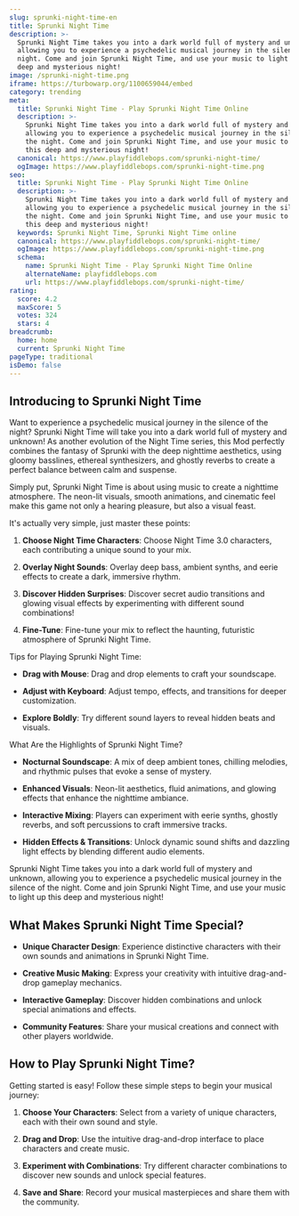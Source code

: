 ```yaml
---
slug: sprunki-night-time-en
title: Sprunki Night Time
description: >-
  Sprunki Night Time takes you into a dark world full of mystery and unknown,
  allowing you to experience a psychedelic musical journey in the silence of the
  night. Come and join Sprunki Night Time, and use your music to light up this
  deep and mysterious night!
image: /sprunki-night-time.png
iframe: https://turbowarp.org/1100659044/embed
category: trending
meta:
  title: Sprunki Night Time - Play Sprunki Night Time Online
  description: >-
    Sprunki Night Time takes you into a dark world full of mystery and unknown,
    allowing you to experience a psychedelic musical journey in the silence of
    the night. Come and join Sprunki Night Time, and use your music to light up
    this deep and mysterious night!
  canonical: https://www.playfiddlebops.com/sprunki-night-time/
  ogImage: https://www.playfiddlebops.com/sprunki-night-time.png
seo:
  title: Sprunki Night Time - Play Sprunki Night Time Online
  description: >-
    Sprunki Night Time takes you into a dark world full of mystery and unknown,
    allowing you to experience a psychedelic musical journey in the silence of
    the night. Come and join Sprunki Night Time, and use your music to light up
    this deep and mysterious night!
  keywords: Sprunki Night Time, Sprunki Night Time online
  canonical: https://www.playfiddlebops.com/sprunki-night-time/
  ogImage: https://www.playfiddlebops.com/sprunki-night-time.png
  schema:
    name: Sprunki Night Time - Play Sprunki Night Time Online
    alternateName: playfiddlebops.com
    url: https://www.playfiddlebops.com/sprunki-night-time/
rating:
  score: 4.2
  maxScore: 5
  votes: 324
  stars: 4
breadcrumb:
  home: home
  current: Sprunki Night Time
pageType: traditional
isDemo: false
---
```


## Introducing to Sprunki Night Time

Want to experience a psychedelic musical journey in the silence of the night? Sprunki Night Time will take you into a dark world full of mystery and unknown! As another evolution of the Night Time series, this Mod perfectly combines the fantasy of Sprunki with the deep nighttime aesthetics, using gloomy basslines, ethereal synthesizers, and ghostly reverbs to create a perfect balance between calm and suspense.

Simply put, Sprunki Night Time is about using music to create a nighttime atmosphere. The neon-lit visuals, smooth animations, and cinematic feel make this game not only a hearing pleasure, but also a visual feast.

It's actually very simple, just master these points:

1. **Choose Night Time Characters**: Choose Night Time 3.0 characters, each contributing a unique sound to your mix.

1. **Overlay Night Sounds**: Overlay deep bass, ambient synths, and eerie effects to create a dark, immersive rhythm.

1. **Discover Hidden Surprises**: Discover secret audio transitions and glowing visual effects by experimenting with different sound combinations!

1. **Fine-Tune**: Fine-tune your mix to reflect the haunting, futuristic atmosphere of Sprunki Night Time.

Tips for Playing Sprunki Night Time:

- **Drag with Mouse**: Drag and drop elements to craft your soundscape.

- **Adjust with Keyboard**: Adjust tempo, effects, and transitions for deeper customization.

- **Explore Boldly**: Try different sound layers to reveal hidden beats and visuals.

What Are the Highlights of Sprunki Night Time?

- **Nocturnal Soundscape**: A mix of deep ambient tones, chilling melodies, and rhythmic pulses that evoke a sense of mystery.

- **Enhanced Visuals**: Neon-lit aesthetics, fluid animations, and glowing effects that enhance the nighttime ambiance.

- **Interactive Mixing**: Players can experiment with eerie synths, ghostly reverbs, and soft percussions to craft immersive tracks.

- **Hidden Effects & Transitions**: Unlock dynamic sound shifts and dazzling light effects by blending different audio elements.

Sprunki Night Time takes you into a dark world full of mystery and unknown, allowing you to experience a psychedelic musical journey in the silence of the night. Come and join Sprunki Night Time, and use your music to light up this deep and mysterious night!

## What Makes Sprunki Night Time Special?

- **Unique Character Design**: Experience distinctive characters with their own sounds and animations in Sprunki Night Time.

- **Creative Music Making**: Express your creativity with intuitive drag-and-drop gameplay mechanics.

- **Interactive Gameplay**: Discover hidden combinations and unlock special animations and effects.

- **Community Features**: Share your musical creations and connect with other players worldwide.

## How to Play Sprunki Night Time?

Getting started is easy! Follow these simple steps to begin your musical journey:

1. **Choose Your Characters**: Select from a variety of unique characters, each with their own sound and style.

1. **Drag and Drop**: Use the intuitive drag-and-drop interface to place characters and create music.

1. **Experiment with Combinations**: Try different character combinations to discover new sounds and unlock special features.

1. **Save and Share**: Record your musical masterpieces and share them with the community.
